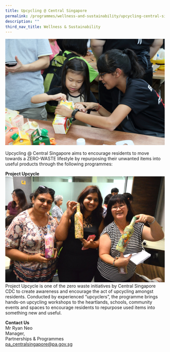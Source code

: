 ```yaml
---
title: Upcycling @ Central Singapore
permalink: /programmes/wellness-and-sustainability/upcycling-central-singapore/
description: ""
third_nav_title: Wellness & Sustainability
---
```

![Upcycling @ Central Singapore](/images/Programmes/330.jpg)

Upcycling @ Central Singapore aims to encourage residents to move towards a ZERO-WASTE lifestyle by repurposing their unwanted items into useful products through the following programmes:


**Project Upcycle**
![Project Upcycle](/images/Programmes/f00fe9b0-381c-46da-b11d-aefa23c6c223_image3.jpg)
Project Upcycle is one of the zero waste initiatives by Central Singapore CDC to create awareness and encourage the act of upcycling amongst residents. Conducted by experienced “upcyclers”, the programme brings hands-on upcycling workshops to the heartlands, schools, community events and spaces to encourage residents to repurpose used items into something new and useful.  
  

**Contact Us**  
Mr Ryan Neo  
Manager,   
Partnerships & Programmes  
[pa\_centralsingapore@pa.gov.sg](https://www.cdc.gov.sg/centralsingapore/contentdetails/pa_centralsingapore@pa.gov.sg)